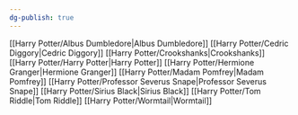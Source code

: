 ```yaml
---
dg-publish: true
---
```

[[Harry Potter/Albus Dumbledore\|Albus Dumbledore]]
[[Harry Potter/Cedric Diggory\|Cedric Diggory]]
[[Harry Potter/Crookshanks\|Crookshanks]]
[[Harry Potter/Harry Potter\|Harry Potter]]
[[Harry Potter/Hermione Granger\|Hermione Granger]]
[[Harry Potter/Madam Pomfrey\|Madam Pomfrey]]
[[Harry Potter/Professor Severus Snape\|Professor Severus Snape]]
[[Harry Potter/Sirius Black\|Sirius Black]]
[[Harry Potter/Tom Riddle\|Tom Riddle]]
[[Harry Potter/Wormtail\|Wormtail]]
